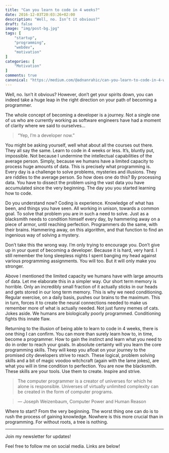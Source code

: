 ```yaml
---
title: "Can you learn to code in 4 weeks?"
date: 2016-12-03T20:03:26+02:00
description: "Well, no. Isn’t it obvious?"
draft: false
image: "img/post-bg.jpg"
tags: [
    "startup",
    "programming",
    "webdev",
    "motivation"
]
categories: [
    "Motivation"
]
comments: true
canonical: "https://medium.com/@adnanrahic/can-you-learn-to-code-in-4-weeks-a68441205ddd"
---
```


Well, no. Isn’t it obvious? However, don’t get your spirits down, you can indeed take a huge leap in the right direction on your path of becoming a programmer.


The whole concept of becoming a developer is a journey. Not a single one of us who are currently working as software engineers have had a moment of clarity where we said to ourselves…

> “Yep, I’m a developer now.”

You might be asking yourself, well what about all the courses out there. They all say the same. Learn to code in 4 weeks or less. It’s, bluntly put, impossible. Not because I undermine the intellectual capabilities of the average person. Simply, because we humans have a limited capacity to process huge amounts of data. This is precisely what programming is. Every day is a challenge to solve problems, mysteries and illusions. They are riddles to the average person. So how does one do this? By processing data. You have to dissect the problem using the vast data you have accumulated since the very beginning. The day you you started learning how to code.

Do you understand now? Coding is experience. Knowledge of what has been, and things you have seen. All working in unison, towards a common goal. To solve that problem you are in such a need to solve. Just as a blacksmith needs to condition himself every day, by hammering away on a piece of armor, until reaching perfection. Programmers do the same, with their brains. Hammering away, on this algorithm, and that function to find an ingenious way of solving a mystery.


Don’t take this the wrong way. I’m only trying to encourage you. Don’t give up in your quest of becoming a developer. Because it is hard, very hard. I still remember the long sleepless nights I spent banging my head against various programming assignments. You will too. But it will only make you stronger.

Above I mentioned the limited capacity we humans have with large amounts of data. Let me elaborate this in a simpler way. Our short term memory is horrible. Only an incredibly small fraction of it actually sticks in our heads and gets stored in our long term memory. This is why we need conditioning. Regular exercise, on a daily basis, pushes our brains to the maximum. This in turn, forces it to create the neural connections needed to make us remember more of what is actually needed. Not just funny memes of cats. Jokes aside. We humans are biologically poorly programmed. Conditioning fights this innate flaw.

Returning to the illusion of being able to learn to code in 4 weeks, there is one thing I can confirm. You can more than surely learn how to, in time, become a programmer. How to gain the instinct and learn what you need to do in order to reach your goals. In absolute certainty will you learn the core programming skills. They will keep you afloat on your journey to the promised city developers strive to reach. These logical, problem solving skills and a bit of magic voodoo witchcraft (again with the lame jokes), are what you will in time condition to perfection. You are now the blacksmith. These skills are your tools. Use them to create. Inspire and strive.

> The computer programmer is a creator of universes for which he alone is responsible. Universes of virtually unlimited complexity can be created in the form of computer programs. 

> — Joseph Weizenbaum, Computer Power and Human Reason

Where to start? From the very beginning. The worst thing one can do is to rush the process of gaining knowledge. Nowhere is this more crucial than in programming. For without roots, a tree is nothing.

---

Join my newsletter for updates!

Feel free to follow me on social media. Links are below!
